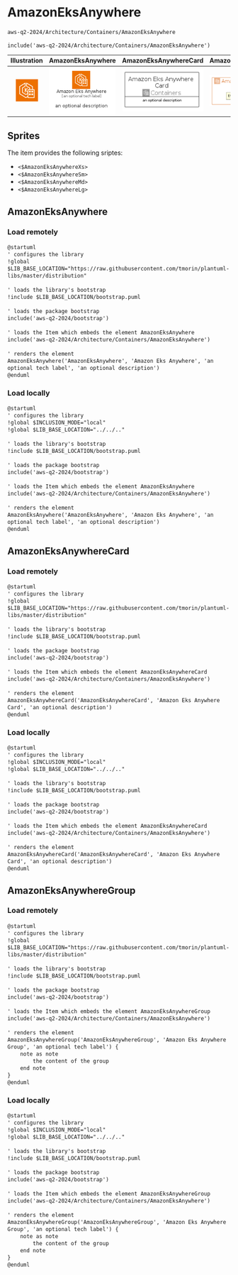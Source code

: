 # AmazonEksAnywhere


```text
aws-q2-2024/Architecture/Containers/AmazonEksAnywhere
```

```text
include('aws-q2-2024/Architecture/Containers/AmazonEksAnywhere')
```



| Illustration | AmazonEksAnywhere | AmazonEksAnywhereCard | AmazonEksAnywhereGroup |
| :---: | :---: | :---: | :---: |
| ![illustration for Illustration](../../../aws-q2-2024/Architecture/Containers/AmazonEksAnywhere.png) | ![illustration for AmazonEksAnywhere](../../../aws-q2-2024/Architecture/Containers/AmazonEksAnywhere.Local.png) | ![illustration for AmazonEksAnywhereCard](../../../aws-q2-2024/Architecture/Containers/AmazonEksAnywhereCard.Local.png) | ![illustration for AmazonEksAnywhereGroup](../../../aws-q2-2024/Architecture/Containers/AmazonEksAnywhereGroup.Local.png) |



## Sprites
The item provides the following sriptes:

- `<$AmazonEksAnywhereXs>`
- `<$AmazonEksAnywhereSm>`
- `<$AmazonEksAnywhereMd>`
- `<$AmazonEksAnywhereLg>`





## AmazonEksAnywhere

### Load remotely
```plantuml
@startuml
' configures the library
!global $LIB_BASE_LOCATION="https://raw.githubusercontent.com/tmorin/plantuml-libs/master/distribution"

' loads the library's bootstrap
!include $LIB_BASE_LOCATION/bootstrap.puml

' loads the package bootstrap
include('aws-q2-2024/bootstrap')

' loads the Item which embeds the element AmazonEksAnywhere
include('aws-q2-2024/Architecture/Containers/AmazonEksAnywhere')

' renders the element
AmazonEksAnywhere('AmazonEksAnywhere', 'Amazon Eks Anywhere', 'an optional tech label', 'an optional description')
@enduml
```

### Load locally
```plantuml
@startuml
' configures the library
!global $INCLUSION_MODE="local"
!global $LIB_BASE_LOCATION="../../.."

' loads the library's bootstrap
!include $LIB_BASE_LOCATION/bootstrap.puml

' loads the package bootstrap
include('aws-q2-2024/bootstrap')

' loads the Item which embeds the element AmazonEksAnywhere
include('aws-q2-2024/Architecture/Containers/AmazonEksAnywhere')

' renders the element
AmazonEksAnywhere('AmazonEksAnywhere', 'Amazon Eks Anywhere', 'an optional tech label', 'an optional description')
@enduml
```

## AmazonEksAnywhereCard

### Load remotely
```plantuml
@startuml
' configures the library
!global $LIB_BASE_LOCATION="https://raw.githubusercontent.com/tmorin/plantuml-libs/master/distribution"

' loads the library's bootstrap
!include $LIB_BASE_LOCATION/bootstrap.puml

' loads the package bootstrap
include('aws-q2-2024/bootstrap')

' loads the Item which embeds the element AmazonEksAnywhereCard
include('aws-q2-2024/Architecture/Containers/AmazonEksAnywhere')

' renders the element
AmazonEksAnywhereCard('AmazonEksAnywhereCard', 'Amazon Eks Anywhere Card', 'an optional description')
@enduml
```

### Load locally
```plantuml
@startuml
' configures the library
!global $INCLUSION_MODE="local"
!global $LIB_BASE_LOCATION="../../.."

' loads the library's bootstrap
!include $LIB_BASE_LOCATION/bootstrap.puml

' loads the package bootstrap
include('aws-q2-2024/bootstrap')

' loads the Item which embeds the element AmazonEksAnywhereCard
include('aws-q2-2024/Architecture/Containers/AmazonEksAnywhere')

' renders the element
AmazonEksAnywhereCard('AmazonEksAnywhereCard', 'Amazon Eks Anywhere Card', 'an optional description')
@enduml
```

## AmazonEksAnywhereGroup

### Load remotely
```plantuml
@startuml
' configures the library
!global $LIB_BASE_LOCATION="https://raw.githubusercontent.com/tmorin/plantuml-libs/master/distribution"

' loads the library's bootstrap
!include $LIB_BASE_LOCATION/bootstrap.puml

' loads the package bootstrap
include('aws-q2-2024/bootstrap')

' loads the Item which embeds the element AmazonEksAnywhereGroup
include('aws-q2-2024/Architecture/Containers/AmazonEksAnywhere')

' renders the element
AmazonEksAnywhereGroup('AmazonEksAnywhereGroup', 'Amazon Eks Anywhere Group', 'an optional tech label') {
    note as note
        the content of the group
    end note
}
@enduml
```

### Load locally
```plantuml
@startuml
' configures the library
!global $INCLUSION_MODE="local"
!global $LIB_BASE_LOCATION="../../.."

' loads the library's bootstrap
!include $LIB_BASE_LOCATION/bootstrap.puml

' loads the package bootstrap
include('aws-q2-2024/bootstrap')

' loads the Item which embeds the element AmazonEksAnywhereGroup
include('aws-q2-2024/Architecture/Containers/AmazonEksAnywhere')

' renders the element
AmazonEksAnywhereGroup('AmazonEksAnywhereGroup', 'Amazon Eks Anywhere Group', 'an optional tech label') {
    note as note
        the content of the group
    end note
}
@enduml
```

